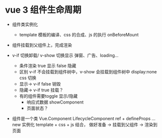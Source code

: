 # vue 3 组件生命周期
  - 组件类实例化
    - template 模板的编译、css 的合成、js 的执行
    onBeforeMount
  - 组件挂载到父组件上，完成渲染
- v-if 切换卸载/ v-show 切换显示
  弹窗、广告、loading...
  - 条件渲染 true 显示 false 隐藏
  - 区别 v-if 不会挂载到组件树中，v-show 会挂载到组件树中 display:none css 切换
  - 显示-> v-if false 销毁
  - 隐藏-> v-if true 挂载？
  - 有的组件需要toggle 显示/隐藏
    - 响应式数据 showComponent
    - 页面状态？

- 组件是一个类 Vue.Component LifecycleComponent ref + defineProps ... new 实例化
  template + css + js 结合， 做好准备 -> 挂载到父组件 -> 渲染到页面